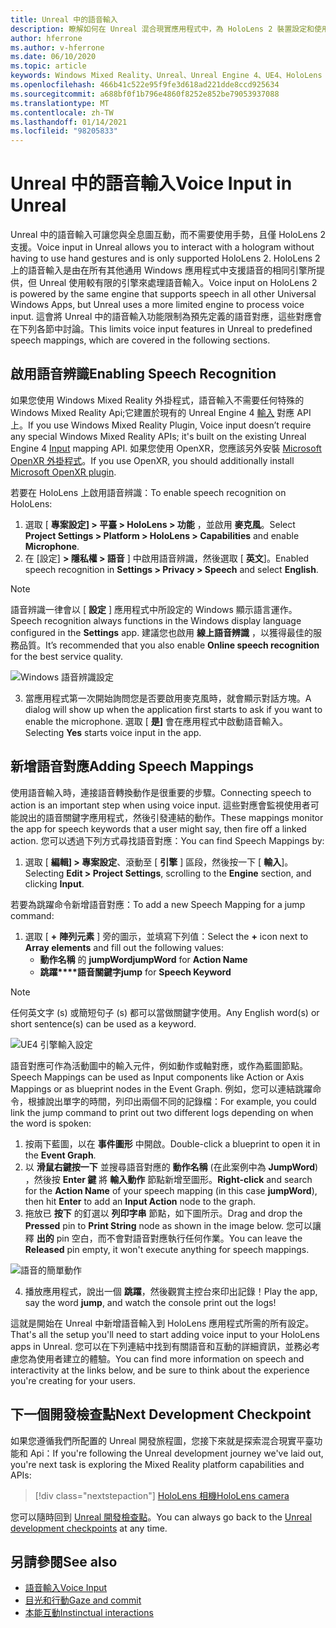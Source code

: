 ```yaml
---
title: Unreal 中的語音輸入
description: 瞭解如何在 Unreal 混合現實應用程式中，為 HoloLens 2 裝置設定和使用語音輸入、語音對應和辨識。
author: hferrone
ms.author: v-hferrone
ms.date: 06/10/2020
ms.topic: article
keywords: Windows Mixed Reality、Unreal、Unreal Engine 4、UE4、HoloLens 2、語音、語音輸入、語音辨識、混合現實、開發、功能、檔、指南、全息全像投影、遊戲開發、混合現實耳機、windows Mixed Reality 耳機、虛擬實境耳機
ms.openlocfilehash: 466b41c522e95f9fe3d618ad221dde8ccd925634
ms.sourcegitcommit: a688bf0f1b796e4860f8252e852be79053937088
ms.translationtype: MT
ms.contentlocale: zh-TW
ms.lasthandoff: 01/14/2021
ms.locfileid: "98205833"
---
```

# <a name="voice-input-in-unreal"></a><span data-ttu-id="43edf-104">Unreal 中的語音輸入</span><span class="sxs-lookup"><span data-stu-id="43edf-104">Voice Input in Unreal</span></span>

<span data-ttu-id="43edf-105">Unreal 中的語音輸入可讓您與全息圖互動，而不需要使用手勢，且僅 HoloLens 2 支援。</span><span class="sxs-lookup"><span data-stu-id="43edf-105">Voice input in Unreal allows you to interact with a hologram without having to use hand gestures and is only supported HoloLens 2.</span></span> <span data-ttu-id="43edf-106">HoloLens 2 上的語音輸入是由在所有其他通用 Windows 應用程式中支援語音的相同引擎所提供，但 Unreal 使用較有限的引擎來處理語音輸入。</span><span class="sxs-lookup"><span data-stu-id="43edf-106">Voice input on HoloLens 2 is powered by the same engine that supports speech in all other Universal Windows Apps, but Unreal uses a more limited engine to process voice input.</span></span> <span data-ttu-id="43edf-107">這會將 Unreal 中的語音輸入功能限制為預先定義的語音對應，這些對應會在下列各節中討論。</span><span class="sxs-lookup"><span data-stu-id="43edf-107">This limits voice input features in Unreal to predefined speech mappings, which are covered in the following sections.</span></span> 

## <a name="enabling-speech-recognition"></a><span data-ttu-id="43edf-108">啟用語音辨識</span><span class="sxs-lookup"><span data-stu-id="43edf-108">Enabling Speech Recognition</span></span>

<span data-ttu-id="43edf-109">如果您使用 Windows Mixed Reality 外掛程式，語音輸入不需要任何特殊的 Windows Mixed Reality Api;它建置於現有的 Unreal Engine 4 [輸入](https://docs.unrealengine.com/Gameplay/Input/index.html) 對應 API 上。</span><span class="sxs-lookup"><span data-stu-id="43edf-109">If you use Windows Mixed Reality Plugin, Voice input doesn’t require any special Windows Mixed Reality APIs; it's built on the existing Unreal Engine 4 [Input](https://docs.unrealengine.com/Gameplay/Input/index.html) mapping API.</span></span> <span data-ttu-id="43edf-110">如果您使用 OpenXR，您應該另外安裝 [Microsoft OpenXR 外掛程式](https://github.com/microsoft/Microsoft-OpenXR-Unreal)。</span><span class="sxs-lookup"><span data-stu-id="43edf-110">If you use OpenXR, you should additionally install [Microsoft OpenXR plugin](https://github.com/microsoft/Microsoft-OpenXR-Unreal).</span></span> 

<span data-ttu-id="43edf-111">若要在 HoloLens 上啟用語音辨識：</span><span class="sxs-lookup"><span data-stu-id="43edf-111">To enable speech recognition on HoloLens:</span></span>
1. <span data-ttu-id="43edf-112">選取 [ **專案設定] > 平臺 > HoloLens > 功能** ，並啟用 **麥克風**。</span><span class="sxs-lookup"><span data-stu-id="43edf-112">Select **Project Settings > Platform > HoloLens > Capabilities** and enable **Microphone**.</span></span> 
2. <span data-ttu-id="43edf-113">在 [設定] **> 隱私權 > 語音** ] 中啟用語音辨識，然後選取 [ **英文**]。</span><span class="sxs-lookup"><span data-stu-id="43edf-113">Enabled speech recognition in **Settings > Privacy > Speech** and select **English**.</span></span>

> [!NOTE]
> <span data-ttu-id="43edf-114">語音辨識一律會以 [ **設定** ] 應用程式中所設定的 Windows 顯示語言運作。</span><span class="sxs-lookup"><span data-stu-id="43edf-114">Speech recognition always functions in the Windows display language configured in the **Settings** app.</span></span> <span data-ttu-id="43edf-115">建議您也啟用 **線上語音辨識** ，以獲得最佳的服務品質。</span><span class="sxs-lookup"><span data-stu-id="43edf-115">It’s recommended that you also enable **Online speech recognition** for the best service quality.</span></span>

![Windows 語音辨識設定](images/unreal/speech-recognition-settings.png)

3. <span data-ttu-id="43edf-117">當應用程式第一次開始詢問您是否要啟用麥克風時，就會顯示對話方塊。</span><span class="sxs-lookup"><span data-stu-id="43edf-117">A dialog will show up when the application first starts to ask if you want to enable the microphone.</span></span> <span data-ttu-id="43edf-118">選取 [ **是]** 會在應用程式中啟動語音輸入。</span><span class="sxs-lookup"><span data-stu-id="43edf-118">Selecting **Yes** starts voice input in the app.</span></span>

## <a name="adding-speech-mappings"></a><span data-ttu-id="43edf-119">新增語音對應</span><span class="sxs-lookup"><span data-stu-id="43edf-119">Adding Speech Mappings</span></span>

<span data-ttu-id="43edf-120">使用語音輸入時，連接語音轉換動作是很重要的步驟。</span><span class="sxs-lookup"><span data-stu-id="43edf-120">Connecting speech to action is an important step when using voice input.</span></span> <span data-ttu-id="43edf-121">這些對應會監視使用者可能說出的語音關鍵字應用程式，然後引發連結的動作。</span><span class="sxs-lookup"><span data-stu-id="43edf-121">These mappings monitor the app for speech keywords that a user might say, then fire off a linked action.</span></span> <span data-ttu-id="43edf-122">您可以透過下列方式尋找語音對應：</span><span class="sxs-lookup"><span data-stu-id="43edf-122">You can find Speech Mappings by:</span></span>
1. <span data-ttu-id="43edf-123">選取 [ **編輯] > 專案設定**、滾動至 [ **引擎** ] 區段，然後按一下 [ **輸入**]。</span><span class="sxs-lookup"><span data-stu-id="43edf-123">Selecting **Edit > Project Settings**, scrolling to the **Engine** section, and clicking **Input**.</span></span>

<span data-ttu-id="43edf-124">若要為跳躍命令新增語音對應：</span><span class="sxs-lookup"><span data-stu-id="43edf-124">To add a new Speech Mapping for a jump command:</span></span>
1. <span data-ttu-id="43edf-125">選取 [ **+** **陣列元素** ] 旁的圖示，並填寫下列值：</span><span class="sxs-lookup"><span data-stu-id="43edf-125">Select the **+** icon next to **Array elements** and fill out the following values:</span></span>
    * <span data-ttu-id="43edf-126">**動作名稱** 的 **jumpWord**</span><span class="sxs-lookup"><span data-stu-id="43edf-126">**jumpWord** for **Action Name**</span></span>
    * <span data-ttu-id="43edf-127">**跳躍\*\*\*\*語音關鍵字**</span><span class="sxs-lookup"><span data-stu-id="43edf-127">**jump** for **Speech Keyword**</span></span>

> [!NOTE]
> <span data-ttu-id="43edf-128">任何英文字 (s) 或簡短句子 (s) 都可以當做關鍵字使用。</span><span class="sxs-lookup"><span data-stu-id="43edf-128">Any English word(s) or short sentence(s) can be used as a keyword.</span></span> 

![UE4 引擎輸入設定](images/unreal/engine-input.png)

<span data-ttu-id="43edf-130">語音對應可作為活動圖中的輸入元件，例如動作或軸對應，或作為藍圖節點。</span><span class="sxs-lookup"><span data-stu-id="43edf-130">Speech Mappings can be used as Input components like Action or Axis Mappings or as blueprint nodes in the Event Graph.</span></span> <span data-ttu-id="43edf-131">例如，您可以連結跳躍命令，根據說出單字的時間，列印出兩個不同的記錄檔：</span><span class="sxs-lookup"><span data-stu-id="43edf-131">For example, you could link the jump command to print out two different logs depending on when the word is spoken:</span></span>

1. <span data-ttu-id="43edf-132">按兩下藍圖，以在 **事件圖形** 中開啟。</span><span class="sxs-lookup"><span data-stu-id="43edf-132">Double-click a blueprint to open it in the **Event Graph**.</span></span>
2. <span data-ttu-id="43edf-133">以 **滑鼠右鍵按一下** 並搜尋語音對應的 **動作名稱** (在此案例中為 **JumpWord**) ，然後按 **Enter 鍵** 將 **輸入動作** 節點新增至圖形。</span><span class="sxs-lookup"><span data-stu-id="43edf-133">**Right-click** and search for the **Action Name** of your speech mapping (in this case **jumpWord**), then hit **Enter** to add an **Input Action** node to the graph.</span></span>
3. <span data-ttu-id="43edf-134">拖放已 **按下** 的釘選以 **列印字串** 節點，如下圖所示。</span><span class="sxs-lookup"><span data-stu-id="43edf-134">Drag and drop the **Pressed** pin to **Print String** node as shown in the image below.</span></span> <span data-ttu-id="43edf-135">您可以讓釋 **出的** pin 空白，而不會對語音對應執行任何作業。</span><span class="sxs-lookup"><span data-stu-id="43edf-135">You can leave the **Released** pin empty, it won't execute anything for speech mappings.</span></span>
 
![語音的簡單動作](images/unreal/voice-input-img-03.png)

4. <span data-ttu-id="43edf-137">播放應用程式，說出一個 **跳躍**，然後觀賞主控台來印出記錄！</span><span class="sxs-lookup"><span data-stu-id="43edf-137">Play the app, say the word **jump**, and watch the console print out the logs!</span></span>

<span data-ttu-id="43edf-138">這就是開始在 Unreal 中新增語音輸入到 HoloLens 應用程式所需的所有設定。</span><span class="sxs-lookup"><span data-stu-id="43edf-138">That's all the setup you'll need to start adding voice input to your HoloLens apps in Unreal.</span></span> <span data-ttu-id="43edf-139">您可以在下列連結中找到有關語音和互動的詳細資訊，並務必考慮您為使用者建立的體驗。</span><span class="sxs-lookup"><span data-stu-id="43edf-139">You can find more information on speech and interactivity at the links below, and be sure to think about the experience you're creating for your users.</span></span>

## <a name="next-development-checkpoint"></a><span data-ttu-id="43edf-140">下一個開發檢查點</span><span class="sxs-lookup"><span data-stu-id="43edf-140">Next Development Checkpoint</span></span>

<span data-ttu-id="43edf-141">如果您遵循我們所配置的 Unreal 開發旅程圖，您接下來就是探索混合現實平臺功能和 Api：</span><span class="sxs-lookup"><span data-stu-id="43edf-141">If you're following the Unreal development journey we've laid out, you're next task is exploring the Mixed Reality platform capabilities and APIs:</span></span> 

> [!div class="nextstepaction"]
> [<span data-ttu-id="43edf-142">HoloLens 相機</span><span class="sxs-lookup"><span data-stu-id="43edf-142">HoloLens camera</span></span>](unreal-hololens-camera.md)

<span data-ttu-id="43edf-143">您可以隨時回到 [Unreal 開發檢查點](unreal-development-overview.md#2-core-building-blocks)。</span><span class="sxs-lookup"><span data-stu-id="43edf-143">You can always go back to the [Unreal development checkpoints](unreal-development-overview.md#2-core-building-blocks) at any time.</span></span>

## <a name="see-also"></a><span data-ttu-id="43edf-144">另請參閱</span><span class="sxs-lookup"><span data-stu-id="43edf-144">See also</span></span>
* [<span data-ttu-id="43edf-145">語音輸入</span><span class="sxs-lookup"><span data-stu-id="43edf-145">Voice Input</span></span>](../../design/voice-input.md)
* [<span data-ttu-id="43edf-146">目光和行動</span><span class="sxs-lookup"><span data-stu-id="43edf-146">Gaze and commit</span></span>](../../design/gaze-and-commit.md)
* [<span data-ttu-id="43edf-147">本能互動</span><span class="sxs-lookup"><span data-stu-id="43edf-147">Instinctual interactions</span></span>](../../design/interaction-fundamentals.md)

